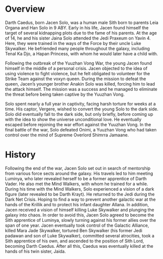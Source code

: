 # Overview

Darth Caedus, born Jacen Solo, was a human male Sith born to parents Leia Organa and Han Solo in 9 ABY.
Early in his life, Jacen found himself the target of several kidnapping plots due to the fame of his parents.
At the age of 14, he and his sister Jaina Solo attended the Jedi Praxeum on Yavin 4.
Here, they were trained in the ways of the Force by their uncle Luke Skywalker.
He befriended many people throughout the galaxy, including Tenal Ka Djo, a Hapan Princess, with whom he would later have a child with.

Following the outbreak of the Yuuzhan Vong War, the young Jacen found himself in the middle of a personal crisis.
Jacen objected to the idea of using violence to fight violence, but he felt obligated to volunteer for the Strike Team against the voxyn queen.
During the mission to defeat the queen, Jacen’s younger brother Anakin Solo was killed, forcing him to lead the attack himself.
The mission was a success and he managed to eliminate the threat before being taken captive by the Yuuzhan Vong.

Solo spent nearly a full year in captivity, facing harsh torture for weeks at a time.
His captor, Vergere, wished to convert the young Solo to the dark side.
Solo did eventually fall to the dark side, but only briefly, before coming up with the idea to show the universe unconditional love.
He eventually escaped before rejoining the war effort against the Yuuzhan Vong.
In the final battle of the war, Solo defeated Onimi, a Yuuzhan Vong who had taken control over the mind of Supreme Overlord Shimrra Jamaane.

# History

Following the end of the war, Jacen Solo set out in search of mentorship from various force sects around the galaxy.
His travels led to him meeting Luminya, who later revealed herself to be a former apprentice of Darth Vader.
He also met the Mind Walkers, with whom he trained for a while.
During his time with the Mind Walkers, Solo experienced a vision of a dark figure (later revealed to be Darth Krayt).
He returned to the Jedi during the Dark Net Crisis.
Hoping to find a way to prevent another galactic war at the hands of the Krillik and to protect his infant daughter Allana.
In addition, Jacen received a vision of himself killing Luke Skywalker and plunging the galaxy into chaos.
In order to avoid this, Jacen Solo agreed to become the Sith apprentice of Luminya, slowly turning against his former allies over the span of one year.
Jacen eventually took control of the Galactic Alliance, killed Mara Jade Skywalker, tortured Ben Skywalker (his former Jedi padawan and son of Luke Skywalker), committed several atrocities, took a Sith apprentice of his own, and ascended to the position of Sith Lord, becoming Darth Caedus.
After all this, Caedus was eventually killed at the hands of his twin sister, Jaida.
